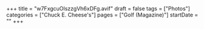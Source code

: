 +++
title = "w7FxgcuOlszzgVh6xDFg.avif"
draft = false
tags = ["Photos"]
categories = ["Chuck E. Cheese's"]
pages = ["Golf (Magazine)"]
startDate = ""
+++
